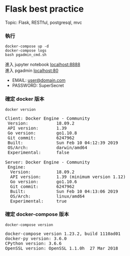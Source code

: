 # Flask best practice
Topic: Flask, RESTful, postgresql, mvc

### 執行
```
docker-compose up -d
docker-compose logs
bash pgadmin_cmd.sh
```
進入 jupyter notebook [localhost:8888](http://localhost:8888)  
進入 pgadmin [localhost:80](http://localhost:80)  
- EMAIL: user@domain.com
- PASSWORD: SuperSecret

### 確定 docker 版本
```
docker version
```
<pre>
Client: Docker Engine - Community
 Version:           18.09.2
 API version:       1.39
 Go version:        go1.10.8
 Git commit:        6247962
 Built:             Sun Feb 10 04:12:39 2019
 OS/Arch:           darwin/amd64
 Experimental:      false

Server: Docker Engine - Community
 Engine:
  Version:          18.09.2
  API version:      1.39 (minimum version 1.12)
  Go version:       go1.10.6
  Git commit:       6247962
  Built:            Sun Feb 10 04:13:06 2019
  OS/Arch:          linux/amd64
  Experimental:     true
</pre>

### 確定 docker-compose 版本
```
docker-compose version
```
<pre>
docker-compose version 1.23.2, build 1110ad01
docker-py version: 3.6.0
CPython version: 3.6.6
OpenSSL version: OpenSSL 1.1.0h  27 Mar 2018
</pre>
